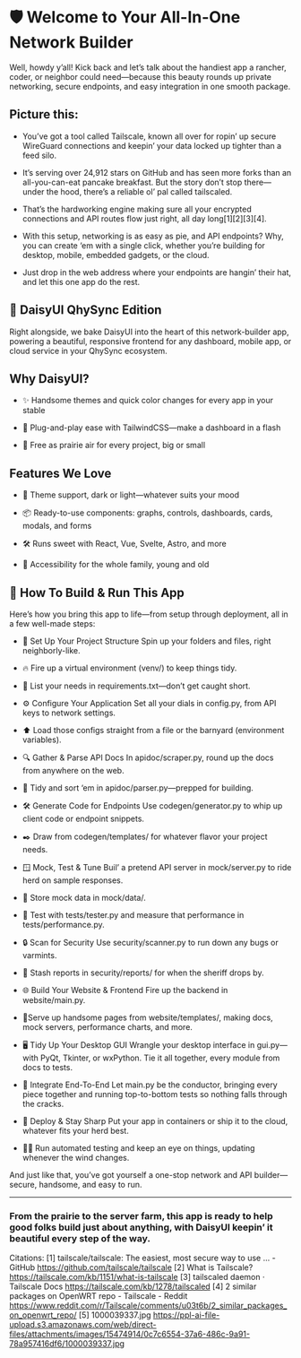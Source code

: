 # 🛡️ Welcome to Your All-In-One Network Builder

Well, howdy y’all! Kick back and let’s talk about the handiest app a rancher, coder, or neighbor could need—because this beauty rounds up private networking, secure endpoints, and easy integration in one smooth package.

## Picture this:

- You’ve got a tool called Tailscale, known all over for ropin’ up secure WireGuard connections and keepin’ your data locked up tighter than a feed silo. 

- It’s serving over 24,912 stars on GitHub and has seen more forks than an all-you-can-eat pancake breakfast. But the story don’t stop there—under the hood, there’s a reliable ol’ pal called tailscaled. 

- That’s the hardworking engine making sure all your encrypted connections and API routes flow just right, all day long[1][2][3][4].

- With this setup, networking is as easy as pie, and API endpoints? Why, you can create ‘em with a single click, whether you’re building for desktop, mobile, embedded gadgets, or the cloud. 

- Just drop in the web address where your endpoints are hangin’ their hat, and let this one app do the rest.

## 🌼 DaisyUI QhySync Edition
Right alongside, we bake DaisyUI into the heart of this network-builder app, powering a beautiful, responsive frontend for any dashboard, mobile app, or cloud service in your QhySync ecosystem.

## Why DaisyUI?

- ✨ Handsome themes and quick color changes for every app in your stable

- 🚀 Plug-and-play ease with TailwindCSS—make a dashboard in a flash

- 💸 Free as prairie air for every project, big or small

## Features We Love

- 🎨 Theme support, dark or light—whatever suits your mood

- 📦 Ready-to-use components: graphs, controls, dashboards, cards, modals, and forms

- 🛠️ Runs sweet with React, Vue, Svelte, Astro, and more

- 🤝 Accessibility for the whole family, young and old

## 🌟 How To Build & Run This App

Here’s how you bring this app to life—from setup through deployment, all in a few well-made steps:

- 🚀 Set Up Your Project Structure
Spin up your folders and files, right neighborly-like.

- 🔥 Fire up a virtual environment (venv/) to keep things tidy.

- 📝 List your needs in requirements.txt—don’t get caught short.

- ⚙️ Configure Your Application
Set all your dials in config.py, from API keys to network settings.

- ⬆️ Load those configs straight from a file or the barnyard (environment variables).

- 🔍 Gather & Parse API Docs
In apidoc/scraper.py, round up the docs from anywhere on the web.

- 🧹 Tidy and sort ‘em in apidoc/parser.py—prepped for building.

- 🛠️ Generate Code for Endpoints
Use codegen/generator.py to whip up client code or endpoint snippets.

- ✒️ Draw from codegen/templates/ for whatever flavor your project needs.

- 🪟 Mock, Test & Tune
Buil’ a pretend API server in mock/server.py to ride herd on sample responses.

- 🏬 Store mock data in mock/data/.

- 🧪 Test with tests/tester.py and measure that performance in tests/performance.py.

- 🔒 Scan for Security
Use security/scanner.py to run down any bugs or varmints.

- 🔏 Stash reports in security/reports/ for when the sheriff drops by.

- 🌐 Build Your Website & Frontend
Fire up the backend in website/main.py.

- 🍦Serve up handsome pages from website/templates/, making docs, mock servers, performance charts, and more.

- 🖥️ Tidy Up Your Desktop GUI
Wrangle your desktop interface in gui.py—with PyQt, Tkinter, or wxPython.
Tie it all together, every module from docs to tests.

- 🧩 Integrate End-To-End
Let main.py be the conductor, bringing every piece together and running top-to-bottom tests so nothing falls through the cracks.

- 🚀 Deploy & Stay Sharp
Put your app in containers or ship it to the cloud, whatever fits your herd best.

- 🏃‍♂️ Run automated testing and keep an eye on things, updating whenever the wind changes.

And just like that, you’ve got yourself a one-stop network and API builder—secure, handsome, and easy to run. 

---

### From the prairie to the server farm, this app is ready to help good folks build just about anything, with DaisyUI keepin’ it beautiful every step of the way.

Citations: [1] tailscale/tailscale: The easiest, most secure way to use ... - GitHub https://github.com/tailscale/tailscale [2] What is Tailscale? https://tailscale.com/kb/1151/what-is-tailscale [3] tailscaled daemon · Tailscale Docs https://tailscale.com/kb/1278/tailscaled [4] 2 similar packages on OpenWRT repo - Tailscale - Reddit https://www.reddit.com/r/Tailscale/comments/u03t6b/2_similar_packages_on_openwrt_repo/ [5] 1000039337.jpg https://ppl-ai-file-upload.s3.amazonaws.com/web/direct-files/attachments/images/15474914/0c7c6554-37a6-486c-9a91-78a957416df6/1000039337.jpg